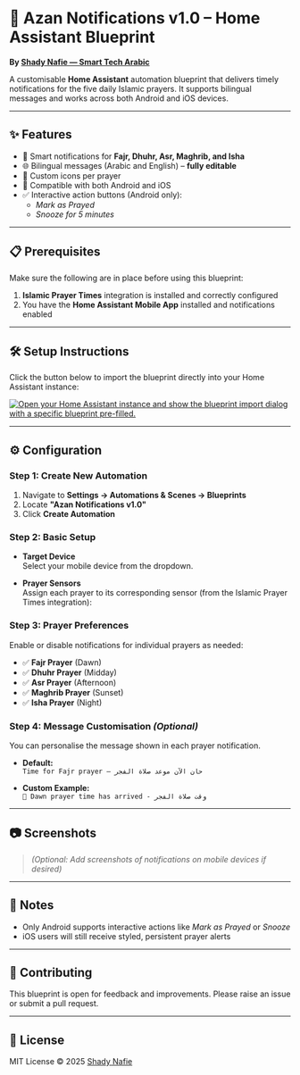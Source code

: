 # 🕌 Azan Notifications v1.0 – Home Assistant Blueprint

**By [Shady Nafie — Smart Tech Arabic](https://smarttecharabic.com)**

A customisable **Home Assistant** automation blueprint that delivers timely notifications for the five daily Islamic prayers. It supports bilingual messages and works across both Android and iOS devices.

---

## ✨ Features

- 🔔 Smart notifications for **Fajr, Dhuhr, Asr, Maghrib, and Isha**
- 🌐 Bilingual messages (Arabic and English) – **fully editable**
- 🎨 Custom icons per prayer
- 📱 Compatible with both Android and iOS
- ✅ Interactive action buttons (Android only):
  - *Mark as Prayed*
  - *Snooze for 5 minutes*

---

## 📋 Prerequisites

Make sure the following are in place before using this blueprint:

1. **Islamic Prayer Times** integration is installed and correctly configured
2. You have the **Home Assistant Mobile App** installed and notifications enabled

---

## 🛠️ Setup Instructions

Click the button below to import the blueprint directly into your Home Assistant instance:

[![Open your Home Assistant instance and show the blueprint import dialog with a specific blueprint pre-filled.](https://my.home-assistant.io/badges/blueprint_import.svg)](https://my.home-assistant.io/redirect/blueprint_import/?blueprint_url=https%3A%2F%2Fgithub.com%2Fshadynafie%2FAzanNotification%2Fblob%2Fmain%2Fblueprints%2Fautomation%2Fshadynafie%2Fazan_notifications.yaml)

---

## ⚙️ Configuration

### Step 1: Create New Automation

1. Navigate to **Settings → Automations & Scenes → Blueprints**
2. Locate **"Azan Notifications v1.0"**
3. Click **Create Automation**

### Step 2: Basic Setup

- **Target Device**  
  Select your mobile device from the dropdown.

- **Prayer Sensors**  
  Assign each prayer to its corresponding sensor (from the Islamic Prayer Times integration):

### Step 3: Prayer Preferences

Enable or disable notifications for individual prayers as needed:

- ✅ **Fajr Prayer** (Dawn)  
- ✅ **Dhuhr Prayer** (Midday)  
- ✅ **Asr Prayer** (Afternoon)  
- ✅ **Maghrib Prayer** (Sunset)  
- ✅ **Isha Prayer** (Night)


### Step 4: Message Customisation *(Optional)*

You can personalise the message shown in each prayer notification.

- **Default:**  
`Time for Fajr prayer – حان الآن موعد صلاة الفجر`

- **Custom Example:**  
`🌅 Dawn prayer time has arrived - وقت صلاة الفجر`

---

## 📷 Screenshots

> _(Optional: Add screenshots of notifications on mobile devices if desired)_

---

## 📌 Notes

- Only Android supports interactive actions like *Mark as Prayed* or *Snooze*
- iOS users will still receive styled, persistent prayer alerts

---

## 🤝 Contributing

This blueprint is open for feedback and improvements. Please raise an issue or submit a pull request.

---

## 📜 License

MIT License © 2025 [Shady Nafie](https://smarttecharabic.com)
